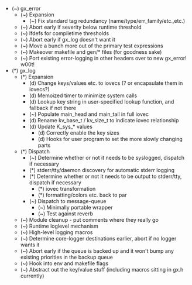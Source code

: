 - (~) gx_error
  - (~) Expansion
    - (~) Fix standard tag redundancy (name/type/err_family/etc.,etc.)
  - (~) Abort early if severity below runtime threshold
  - (~) Ifdefs for compiletime thresholds
  - (~) Abort early if gx_log doesn't want it
  - (~) Move a bunch more out of the primary test expressions
  - (~) Makeover makefile and gen/* files (for goodness sake)
  - (~) Port existing error-logging in other headers over to new gx_error! w00t!
- (*) gx_log
  - (*) Expansion
    - (d) Change keys/values etc. to iovecs (? or encapsulate them in iovecs?)
    - (d) Memoized timer to minimize system calls
    - (d) Lookup key string in user-specified lookup function, and fallback if not there
    - (~) Populate main_head and main_tail in full iovec
    - (d) Rename kv_base_t / kv_size_t to indicate iovec relationship
    - (d) Update K_sys_* values
      - (d) Correctly enable the key sizes
      - (d) Hooks for user program to set the more slowly changing parts
  - (*) Dispatch
    - (~) Determine whether or not it needs to be syslogged, dispatch if necessary
    - (*) stderr/tty/daemon discovery for automatic stderr logging
    - (*) Determine whether or not it needs to be output to stderr/tty, dispatch if necessary
      - (*) iovec transformation
      - (*) formatting/colors etc. back to par
    - (~) Dispatch to message-queue
      - (~) Minimally portable wrapper
      - (~) Test against reverb
  - (~) Module cleanup - put comments where they really go
  - (~) Runtime loglevel mechanism
  - (~) High-level logging macros
  - (~) Determine core-logger destinations earlier, abort if no logger wants it
  - (~) Abort early if the queue is backed up and it won't bump any existing priorities in the backup queue
  - (~) Hook into env and makefile flags
  - (~) Abstract out the key/value stuff (including macros sitting in gx.h currently)

